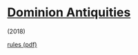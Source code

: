 <h1><a href="https://drive.google.com/drive/folders/19r-veyGWQOBQpYZGGdAZpN9A0PNaqvkW">Dominion Antiquities</a></h1> (2018)

<p><a href="games/antiquities/rules.pdf">rules (pdf)</a>
</p>
